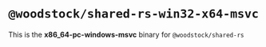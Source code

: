 # `@woodstock/shared-rs-win32-x64-msvc`

This is the **x86_64-pc-windows-msvc** binary for `@woodstock/shared-rs`
